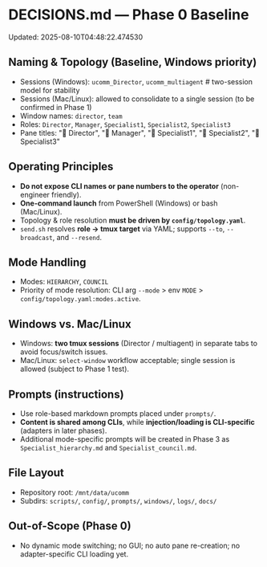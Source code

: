 # DECISIONS.md — Phase 0 Baseline
Updated: 2025-08-10T04:48:22.474530

## Naming & Topology (Baseline, Windows priority)
- Sessions (Windows): `ucomm_Director`, `ucomm_multiagent`  # two-session model for stability
- Sessions (Mac/Linux): allowed to consolidate to a single session (to be confirmed in Phase 1)
- Window names: `director`, `team`
- Roles: `Director`, `Manager`, `Specialist1`, `Specialist2`, `Specialist3`
- Pane titles: "👑 Director", "🐙 Manager", "🧱 Specialist1", "🧱 Specialist2", "🧱 Specialist3"

## Operating Principles
- **Do not expose CLI names or pane numbers to the operator** (non-engineer friendly).
- **One-command launch** from PowerShell (Windows) or bash (Mac/Linux).
- Topology & role resolution **must be driven by `config/topology.yaml`**.
- `send.sh` resolves **role -> tmux target** via YAML; supports `--to`, `--broadcast`, and `--resend`.

## Mode Handling
- Modes: `HIERARCHY`, `COUNCIL`
- Priority of mode resolution: CLI arg `--mode` > env `MODE` > `config/topology.yaml:modes.active`.

## Windows vs. Mac/Linux
- Windows: **two tmux sessions** (Director / multiagent) in separate tabs to avoid focus/switch issues.
- Mac/Linux: `select-window` workflow acceptable; single session is allowed (subject to Phase 1 test).

## Prompts (instructions)
- Use role-based markdown prompts placed under `prompts/`.
- **Content is shared among CLIs**, while **injection/loading is CLI-specific** (adapters in later phases).
- Additional mode-specific prompts will be created in Phase 3 as `Specialist_hierarchy.md` and `Specialist_council.md`.

## File Layout
- Repository root: `/mnt/data/ucomm`
- Subdirs: `scripts/`, `config/`, `prompts/`, `windows/`, `logs/`, `docs/`

## Out-of-Scope (Phase 0)
- No dynamic mode switching; no GUI; no auto pane re-creation; no adapter-specific CLI loading yet.
